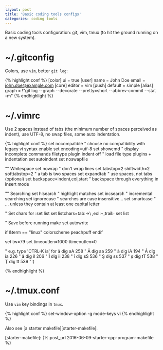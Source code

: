 ```yaml
---
layout: post
title: 'Basic coding tools configs'
categories: coding tools
---
```


Basic coding tools configuration: git, vim, tmux (to hit the ground running on
a new system).

# ~/.gitconfig

Colors, use `vim`, better `git log`:

{% highlight conf %}
[color]
	ui = true
[user]
	name = John Doe
	email = john.doe@example.com
[core]
	editor = vim
[push]
	default = simple
[alias]
	graph = !"git log --graph --decorate --pretty=short --abbrev-commit --stat -m"
{% endhighlight %}

# ~/.vimrc

Use 2 spaces instead of tabs (the minimum number of spaces perceived as
indent), use UTF-8, no swap files, some auto indentation.

{% highlight conf %}
set nocompatible                " choose no compatibility with legacy vi
syntax enable
set encoding=utf-8
set showcmd                     " display incomplete commands
filetype plugin indent off      " load file type plugins + indentation
set autoindent
set noswapfile

"" Whitespace
set nowrap                      " don't wrap lines
set tabstop=2 shiftwidth=2 softtabstop=2 " a tab is two spaces
set expandtab                   " use spaces, not tabs (optional)
set backspace=indent,eol,start  " backspace through everything in insert mode

"" Searching
set hlsearch                    " highlight matches
set incsearch                   " incremental searching
set ignorecase                  " searches are case insensitive...
set smartcase                   " ... unless they contain at least one capital letter

" Set chars for :set list
set listchars=tab:→\ ,eol:¬,trail:·
set list

" Save before running make
set autowrite

if &term == "linux"
  colorscheme peachpuff
endif

set tw=79
set timeoutlen=1000 ttimeoutlen=0

" e.g. type 'CTRL-K ia' for â
dig aA 258 " Ă
dig aa 259 " ă
dig iA 194 " Â
dig ia 226 " â
dig iI 206 " Î
dig ii 238 " î
dig sS 536 " Ș
dig ss 537 " ș
dig tT 538 " Ț
dig tt 539 " ț

{% endhighlight %}

# ~/.tmux.conf

Use `vim` key bindings in `tmux`.

{% highlight conf %}
set-window-option -g mode-keys vi
{% endhighlight %}


Also see [a starter makefile][starter-makefile].

[starter-makefile]:    {% post_url 2016-06-09-starter-cpp-program-makefile %}

